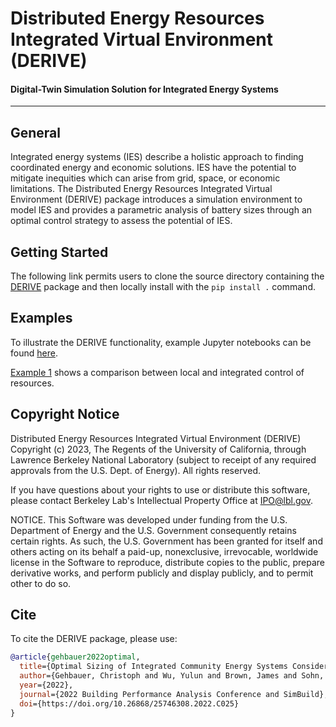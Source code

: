 # Distributed Energy Resources Integrated Virtual Environment (DERIVE)

#### Digital-Twin Simulation Solution for Integrated Energy Systems
----------------------------------------------------------------------------------------

## General
Integrated energy systems (IES) describe a holistic approach to finding coordinated energy and economic solutions. IES have the potential to mitigate inequities which can arise from grid, space, or economic limitations. The Distributed Energy Resources Integrated Virtual Environment (DERIVE) package introduces a simulation environment to model IES and provides a parametric analysis of battery sizes through an optimal control strategy to assess the potential of IES.

## Getting Started
The following link permits users to clone the source directory containing the [DERIVE](https://github.com/LBNL-ETA/DERIVE) package and then locally install with the `pip install .` command.

## Examples
To illustrate the DERIVE functionality, example Jupyter notebooks can be found [here](https://github.com/LBNL-ETA/DERIVE/blob/master/examples/).

[Example 1](https://github.com/LBNL-ETA/DERIVE/blob/master/examples/Simplified%20Local%20vs%20Global%20(MPC).ipynb) shows a comparison between local and integrated control of resources.

## Copyright Notice
Distributed Energy Resources Integrated Virtual Environment (DERIVE) Copyright (c) 2023, The Regents of the University of California, through Lawrence Berkeley National Laboratory (subject to receipt of any required approvals from the U.S. Dept. of Energy). All rights reserved.

If you have questions about your rights to use or distribute this software, please contact Berkeley Lab's Intellectual Property Office at IPO@lbl.gov.

NOTICE. This Software was developed under funding from the U.S. Department of Energy and the U.S. Government consequently retains certain rights. As such, the U.S. Government has been granted for itself and others acting on its behalf a paid-up, nonexclusive, irrevocable, worldwide license in the Software to reproduce, distribute copies to the public, prepare derivative works, and perform publicly and display publicly, and to permit other to do so.

## Cite
To cite the DERIVE package, please use:

```bibtex
@article{gehbauer2022optimal,
  title={Optimal Sizing of Integrated Community Energy Systems Considering Equity Constraints},
  author={Gehbauer, Christoph and Wu, Yulun and Brown, James and Sohn, Michael},
  year={2022},
  journal={2022 Building Performance Analysis Conference and SimBuild},
  doi={https://doi.org/10.26868/25746308.2022.C025}
}
```